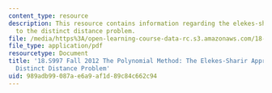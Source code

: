 ```yaml
---
content_type: resource
description: This resource contains information regarding the elekes-sharir approach
  to the distinct distance problem.
file: /media/https%3A/open-learning-course-data-rc.s3.amazonaws.com/18-s997-the-polynomial-method-fall-2012/989adb99087ae6a9af1d89c84c662c94_MIT18_S997F12_lec11.pdf
file_type: application/pdf
resourcetype: Document
title: '18.S997 Fall 2012 The Polynomial Method: The Elekes-Sharir Approach to the
  Distinct Distance Problem'
uid: 989adb99-087a-e6a9-af1d-89c84c662c94
---
```

